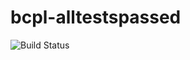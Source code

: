 # bcpl-alltestspassed

![Build Status](https://travis-ci.org/cyber-dojo-languages/bcpl-alltestspassed.svg?branch=master)

